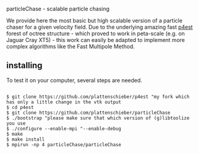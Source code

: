 particleChase - scalable particle chasing

We provide here the most basic but high scalable version of a particle chaser for a given velocity field.  Due to the underlying amazing fast <a href="https://github.com/cburstedde/p4est">p4est</a> forest of octree structure - which proved to work in peta-scale (e.g. on Jaguar Cray XT5) - this work can easily be adapted to implement more complex algorithms like the Fast Multipole Method.</p>


installing
----------------------
To test it on your computer, several steps are needed.

<code>
$ git clone https://github.com/plattenschieber/p4est "my fork which has only a little change in the vtk output 
$ cd p4est
$ git clone https://github.com/plattenschieber/particleChase
$ ./bootstrap "please make sure that which version of (g)libtoolize you use
$ ./configure --enable-mpi "--enable-debug
$ make
$ make install
$ mpirun -np 4 particleChase/particleChase 
</code>

